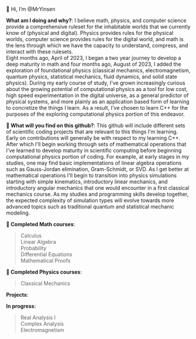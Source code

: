 👋 Hi, I’m @MrYinsen  
  
**What am I doing and why?**:
I believe math, physics, and computer science provide a comprehensive ruleset for the inhabitable worlds that we currently know of (physical and digital). Physics provides rules for the physical worlds, computer science provides rules for the digital world, and math is the lens through which we have the capacity to understand, compress, and interact with these rulesets.  
Eight months ago, April of 2023, I began a two year journey to develop a deep maturity in math  and four months ago, August of 2023, I added the exploration of foundational physics (classical mechanics, electromagnetism, quantum physics, statistical mechanics, fluid dynamics, and solid state physics). During my early course of study, I've grown increasingly curious about the growing potential of computational physics as a tool for low cost, high speed experimentation in the digital universe, as a general predictor of physical systems, and more plainly as an application based form of learning to concretize the things I learn. As a result, I've chosen to learn C++ for the purposes of the exploring computational physics portion of this endeavor.  
  
**👀 What will you find on this github?**:
This github will include different sets of scientific coding projects that are relevant to this things I'm learning. Early on contributions will generally be with respect to my learning C++. After which I'll begin working through sets of mathematical operations that I've learned to develop maturity in scientific computing before beginning computational physics portion of coding. For example, at early stages in my studies, one may find basic implementations of linear algebra operations such as Gauss-Jordan elimination, Gram-Schmidt, or SVD. As I get better at mathematical operations I'll begin to transition into physics simulations starting with simple kinematics,  introductory linear mechanics, and introductory angular mechanics that one would encounter in a first classical mechanics course. As my studies and programming skills develop together, the expected complexity of simulation types will evolve towards more advanced topics such as traditional quantum and statistical mechanic modeling.
  
**🧮 Completed Math courses**:  
> Calculus  
> Linear Algebra  
> Probability  
> Differential Equations  
> Mathematical Proofs  

**🌠 Completed Physics courses**:  
> Classical Mechanics
  
**Projects**:
  
**In progress**:  
> Real Analysis I  
> Complex Analysis  
> Electromagnetism  

<!---
MrYinsen/MrYinsen is a ✨ special ✨ repository because its `README.md` (this file) appears on your GitHub profile.
You can click the Preview link to take a look at your changes.
--->
